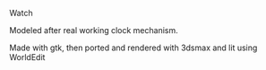 Watch

Modeled after real working clock mechanism.

Made with gtk, then ported and rendered with 3dsmax and lit using WorldEdit
